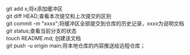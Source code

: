 git add x;将x添加缓冲区<br>
git diff HEAD;查看本次提交和上次提交的区别<br>
git commit -m "xxxx";将缓冲区全部提交到仓库的历史记录，xxxx为说明文档<br>
git status;查看当前分支的状态<br>
touch README.md; 创建该文档<br>
git push -u origin main;将本地仓库的内容推送给远程仓库；<br>